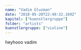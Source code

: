 ```yaml
---
name: "Vadim Gluzman"
date: "2018-05-20T22:40:32.169Z"
kapitel: ["kuenstlergruppe"]
folder: "artists"
kuenstlergruppe: ["violine"]
---
```


<p>heyhooo vadim</p>
